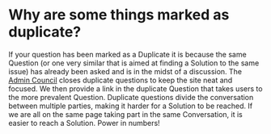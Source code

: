# Why are some things marked as duplicate? #
If your question has been marked as a Duplicate it is because the 
same Question (or one very similar that is aimed at finding a Solution to 
the same issue) has already been asked and is in the midst of a discussion. 
The [Admin Council][1] closes duplicate questions to keep the site neat and 
focused. We then provide a link in the duplicate Question that takes users to 
the more prevalent Question. Duplicate questions divide the conversation between 
multiple parties, making it harder for a Solution to be reached. If we 
are all on the same page taking part in the same Conversation, it is easier 
to reach a Solution. Power in numbers! 


[1]: /help/reputation/admin_council/